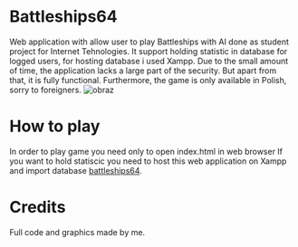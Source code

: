 # Battleships64
Web application with allow user to play Battleships with AI done as student project for Internet Tehnologies.
It support holding statistic in database for logged users, for hosting database i used Xampp.
Due to the small amount of time, the application lacks a large part of the security. But apart from that, it is fully functional. Furthermore, the game is only available in Polish, sorry to foreigners.
![obraz](https://github.com/user-attachments/assets/da487d4b-fc62-4a2f-9b00-8b1f43ed84a3)
# How to play
In order to play game you need only to open index.html in web browser
If you want to hold statiscic you need to host this web application on Xampp and import database <a href="battleships64.sql">battleships64<a>.
# Credits
Full code and graphics made by me.
